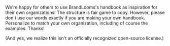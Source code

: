 We're happy for others to use BrandLooms's handbook as inspiration for their own organizations! The structure is fair game to copy. However, please don't use our words exactly if you are making your own handbook. Personalize to match your own organization, including of course the examples. Thanks!

(And yes, we realize this isn't an officially recognized open-source license.)
